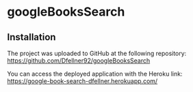 # googleBooksSearch

## Installation

The project was uploaded to GitHub at the following repository: https://github.com/Dfellner92/googleBooksSearch

You can access the deployed application with the Heroku link: https://google-book-search-dfellner.herokuapp.com/